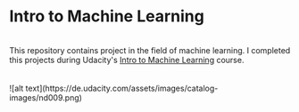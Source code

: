 # Intro to Machine Learning
<br/>
This repository contains project in the field of machine learning. I completed this projects during Udacity's <a href="https://www.udacity.com/course/intro-to-machine-learning--ud120">Intro to Machine Learning</a> course.
<br/>
<br/>
<br/>
![alt text](https://de.udacity.com/assets/images/catalog-images/nd009.png)
